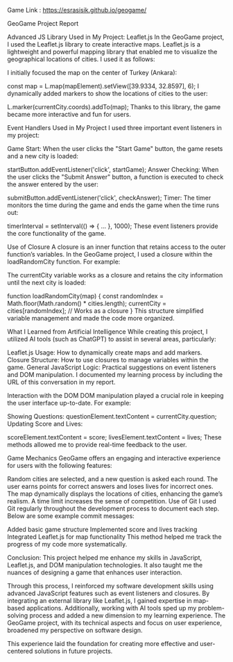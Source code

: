 Game Link :
https://esrasisik.github.io/geogame/

GeoGame Project Report

Advanced JS Library Used in My Project: Leaflet.js
In the GeoGame project, I used the Leaflet.js library to create interactive maps. Leaflet.js is a lightweight and powerful mapping library that enabled me to visualize the geographical locations of cities. I used it as follows:

I initially focused the map on the center of Turkey (Ankara):

const map = L.map(mapElement).setView([39.9334, 32.8597], 6);
I dynamically added markers to show the locations of cities to the user:

L.marker(currentCity.coords).addTo(map);
Thanks to this library, the game became more interactive and fun for users.

Event Handlers Used in My Project
I used three important event listeners in my project:

Game Start:
When the user clicks the "Start Game" button, the game resets and a new city is loaded:

startButton.addEventListener('click', startGame);
Answer Checking:
When the user clicks the "Submit Answer" button, a function is executed to check the answer entered by the user:

submitButton.addEventListener('click', checkAnswer);
Timer:
The timer monitors the time during the game and ends the game when the time runs out:

timerInterval = setInterval(() => { ... }, 1000);
These event listeners provide the core functionality of the game.

Use of Closure
A closure is an inner function that retains access to the outer function’s variables. In the GeoGame project, I used a closure within the loadRandomCity function. For example:

The currentCity variable works as a closure and retains the city information until the next city is loaded:

function loadRandomCity(map) {
    const randomIndex = Math.floor(Math.random() * cities.length);
    currentCity = cities[randomIndex]; // Works as a closure
}
This structure simplified variable management and made the code more organized.

What I Learned from Artificial Intelligence
While creating this project, I utilized AI tools (such as ChatGPT) to assist in several areas, particularly:

Leaflet.js Usage: How to dynamically create maps and add markers.
Closure Structure: How to use closures to manage variables within the game.
General JavaScript Logic: Practical suggestions on event listeners and DOM manipulation.
I documented my learning process by including the URL of this conversation in my report.

Interaction with the DOM
DOM manipulation played a crucial role in keeping the user interface up-to-date. For example:

Showing Questions:
questionElement.textContent = currentCity.question;
Updating Score and Lives:

scoreElement.textContent = score;
livesElement.textContent = lives;
These methods allowed me to provide real-time feedback to the user.

Game Mechanics
GeoGame offers an engaging and interactive experience for users with the following features:

Random cities are selected, and a new question is asked each round.
The user earns points for correct answers and loses lives for incorrect ones.
The map dynamically displays the locations of cities, enhancing the game’s realism.
A time limit increases the sense of competition.
Use of Git
I used Git regularly throughout the development process to document each step. Below are some example commit messages:

Added basic game structure
Implemented score and lives tracking
Integrated Leaflet.js for map functionality
This method helped me track the progress of my code more systematically.

Conclusion:
This project helped me enhance my skills in JavaScript, Leaflet.js, and DOM manipulation technologies. It also taught me the nuances of designing a game that enhances user interaction.

Through this process, I reinforced my software development skills using advanced JavaScript features such as event listeners and closures. By integrating an external library like Leaflet.js, I gained expertise in map-based applications. Additionally, working with AI tools sped up my problem-solving process and added a new dimension to my learning experience. The GeoGame project, with its technical aspects and focus on user experience, broadened my perspective on software design.

This experience laid the foundation for creating more effective and user-centered solutions in future projects.


